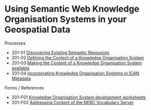 Using Semantic Web Knowledge Organisation Systems in your Geospatial Data
=========================================================================

Processes
- 201-01 [Discovering Existing Semantic Resources](201-01_DiscoveringExistingSemanticResources.md "Discovering Existing Semantic Resources")
- 201-02 [Defining the Content of a Knowledge Organisation System](201-02_DefiningTheContentOfAKnowledgeOrganisationSystem.md "Defining The Content of a Knowledge Organisation System")
- 201-03 [Making the Content of a Knowledge Organisation System available](201-03_MakingTheContentOfAKnowledgeOrganisationSystemAvailable.md "Making the Content of a Knowledge Organisation System available")
- 201-04 [Incorporating Knowledge Organisation Systems in ICAN Metadata](201-04_IncorporatingKnowledgeOrganisationSystemsInICANMetadata.md "Incorporating Knowledge Organisation Systems in ICAN Metadata")

Forms / References
- 201-F01 [Knowledge Organisation System development worksheets](201-F01_ICANVocabularyTemplate.md "Knowledge Organisation System development worksheets")
- 201-F02 [Addressing Content of the NERC Vocabulary Server](201-F02_NERCVocabularyServerAccess.md "Addressing Content of the NERC Vocabulary Server")